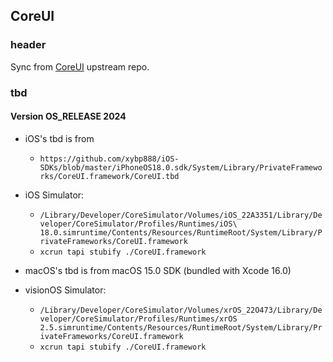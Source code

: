 ## CoreUI

### header

Sync from [CoreUI](https://github.com/XFrameworks/CoreUI) upstream repo.

### tbd

#### Version OS_RELEASE 2024

- iOS's tbd is from
    - `https://github.com/xybp888/iOS-SDKs/blob/master/iPhoneOS18.0.sdk/System/Library/PrivateFrameworks/CoreUI.framework/CoreUI.tbd` 
- iOS Simulator: 
    - `/Library/Developer/CoreSimulator/Volumes/iOS_22A3351/Library/Developer/CoreSimulator/Profiles/Runtimes/iOS\ 18.0.simruntime/Contents/Resources/RuntimeRoot/System/Library/PrivateFrameworks/CoreUI.framework`
    - `xcrun tapi stubify ./CoreUI.framework`
- macOS's tbd is from macOS 15.0 SDK (bundled with Xcode 16.0)

- visionOS Simulator:
    - `/Library/Developer/CoreSimulator/Volumes/xrOS_22O473/Library/Developer/CoreSimulator/Profiles/Runtimes/xrOS 2.5.simruntime/Contents/Resources/RuntimeRoot/System/Library/PrivateFrameworks/CoreUI.framework`
    - `xcrun tapi stubify ./CoreUI.framework`
